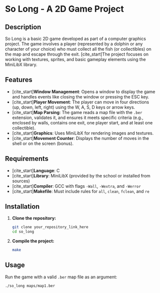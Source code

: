 # So Long - A 2D Game Project

## Description

So Long is a basic 2D game developed as part of a computer graphics project. The game involves a player (represented by a dolphin or any character of your choice) who must collect all the fish (or collectibles) on the map and escape through the exit. [cite_start]The project focuses on working with textures, sprites, and basic gameplay elements using the MiniLibX library.

## Features

* [cite_start]**Window Management**: Opens a window to display the game and handles events like closing the window or pressing the ESC key.
* [cite_start]**Player Movement**: The player can move in four directions (up, down, left, right) using the W, A, S, D keys or arrow keys.
* [cite_start]**Map Parsing**: The game reads a map file with the `.ber` extension, validates it, and ensures it meets specific criteria (e.g., enclosed by walls, contains one exit, one player start, and at least one collectible).
* [cite_start]**Graphics**: Uses MiniLibX for rendering images and textures.
* [cite_start]**Movement Counter**: Displays the number of moves in the shell or on the screen (bonus).

## Requirements

* [cite_start]**Language**: C 
* [cite_start]**Library**: MiniLibX (provided by the school or installed from sources) 
* [cite_start]**Compiler**: GCC with flags `-Wall`, `-Wextra`, and `-Werror` 
* [cite_start]**Makefile**: Must include rules for `all`, `clean`, `fclean`, and `re` 

## Installation

1.  **Clone the repository:**
    ```bash
    git clone your_repository_link_here
    cd so_long
    ```

2.  **Compile the project:**
    ```bash
    make
    ```

## Usage

Run the game with a valid `.ber` map file as an argument:

```bash
./so_long maps/map1.ber

